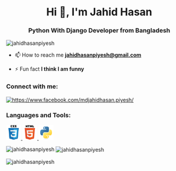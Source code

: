 <h1 align="center">Hi 👋, I'm Jahid Hasan</h1>
<h3 align="center">Python With Django Developer from Bangladesh</h3>



<p align="left"> <img src="https://komarev.com/ghpvc/?username=jahidhasanpiyesh&label=Profile%20views&color=0e75b6&style=flat" alt="jahidhasanpiyesh" /> </p>

- 📫 How to reach me **jahidhasanpiyesh@gmail.com**

- ⚡ Fun fact **I think I am funny**

<h3 align="left">Connect with me:</h3>
<p align="left">
<a href="https://fb.com/https://www.facebook.com/mdjahidhasan.piyesh/" target="blank"><img align="center" src="https://raw.githubusercontent.com/rahuldkjain/github-profile-readme-generator/master/src/images/icons/Social/facebook.svg" alt="https://www.facebook.com/mdjahidhasan.piyesh/" height="30" width="40" /></a>
</p>

<h3 align="left">Languages and Tools:</h3>
<p align="left"> <a href="https://www.w3schools.com/css/" target="_blank" rel="noreferrer"> <img src="https://raw.githubusercontent.com/devicons/devicon/master/icons/css3/css3-original-wordmark.svg" alt="css3" width="40" height="40"/> </a> <a href="https://www.w3.org/html/" target="_blank" rel="noreferrer"> <img src="https://raw.githubusercontent.com/devicons/devicon/master/icons/html5/html5-original-wordmark.svg" alt="html5" width="40" height="40"/> </a> <a href="https://www.python.org" target="_blank" rel="noreferrer"> <img src="https://raw.githubusercontent.com/devicons/devicon/master/icons/python/python-original.svg" alt="python" width="40" height="40"/> </a> </p>

<p><img align="left" src="https://github-readme-stats.vercel.app/api/top-langs?username=jahidhasanpiyesh&show_icons=true&locale=en&layout=compact" alt="jahidhasanpiyesh" /></p>

<p>&nbsp;<img align="center" src="https://github-readme-stats.vercel.app/api?username=jahidhasanpiyesh&show_icons=true&locale=en" alt="jahidhasanpiyesh" /></p>

<p><img align="center" src="https://github-readme-streak-stats.herokuapp.com/?user=jahidhasanpiyesh&" alt="jahidhasanpiyesh" /></p>
